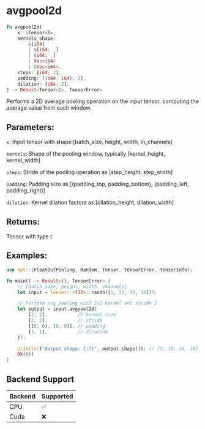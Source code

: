 # avgpool2d
```rust
fn avgpool2d(
    x: &Tensor<T>,
    kernels_shape: 
        &[i64]
        | &[i64; _]
        | [i64; _] 
        | Vec<i64> 
        | &Vec<i64>,
    steps: [i64; 2],
    padding: [(i64, i64); 2],
    dilation: [i64; 2],
) -> Result<Tensor<C>, TensorError>
```
Performs a 2D average pooling operation on the input tensor, computing the average value from each window.

## Parameters:
`x`: Input tensor with shape [batch_size, height, width, in_channels]

`kernels`: Shape of the pooling window, typically [kernel_height, kernel_width]

`steps`: Stride of the pooling operation as [step_height, step_width]

`padding`: Padding size as [(padding_top, padding_bottom), (padding_left, padding_right)]

`dilation`: Kernel dilation factors as [dilation_height, dilation_width]

## Returns:
Tensor with type `C`

## Examples:
```rust
use hpt::{FloatOutPooling, Random, Tensor, TensorError, TensorInfo};

fn main() -> Result<(), TensorError> {
    // [batch_size, height, width, channels]
    let input = Tensor::<f32>::randn([1, 32, 32, 16])?;

    // Perform avg pooling with 2x2 kernel and stride 2
    let output = input.avgpool2d(
        [2, 2],           // kernel size
        [2, 2],           // stride
        [(0, 0), (0, 0)], // padding
        [1, 1],           // dilation
    )?;

    println!("Output shape: {:?}", output.shape()); // [1, 16, 16, 16]
    Ok(())
}
```

## Backend Support
| Backend | Supported |
|---------|-----------|
| CPU     | ✅         |
| Cuda    | ❌        |